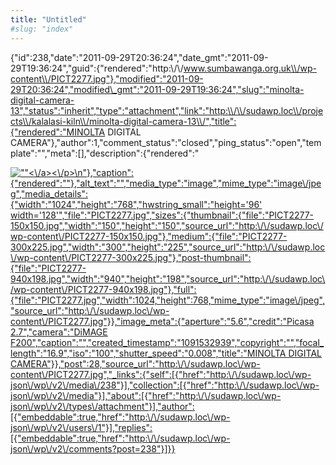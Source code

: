 ```yaml
---
title: "Untitled"
#slug: "index"
---
```


{"id":238,"date":"2011-09-29T20:36:24","date\_gmt":"2011-09-29T19:36:24","guid":{"rendered":"http:\\/\\/www.sumbawanga.org.uk\\/wp-content\\/PICT2277.jpg"},"modified":"2011-09-29T20:36:24","modified\_gmt":"2011-09-29T19:36:24","slug":"minolta-digital-camera-13","status":"inherit","type":"attachment","link":"http:\\/\\/sudawp.loc\\/projects\\/kalalasi-kiln\\/minolta-digital-camera-13\\/","title":{"rendered":"MINOLTA DIGITAL CAMERA"},"author":1,"comment\_status":"closed","ping\_status":"open","template":"","meta":\[\],"description":{"rendered":"

[![\"\"](\"http:\/\/sudawp.loc\/wp-content\/PICT2277-300x225.jpg\")<\\/a><\\/p>\\n"},"caption":{"rendered":""},"alt\_text":"","media\_type":"image","mime\_type":"image\\/jpeg","media\_details":{"width":"1024","height":"768","hwstring\_small":"height='96' width='128'","file":"PICT2277.jpg","sizes":{"thumbnail":{"file":"PICT2277-150x150.jpg","width":"150","height":"150","source\_url":"http:\\/\\/sudawp.loc\\/wp-content\\/PICT2277-150x150.jpg"},"medium":{"file":"PICT2277-300x225.jpg","width":"300","height":"225","source\_url":"http:\\/\\/sudawp.loc\\/wp-content\\/PICT2277-300x225.jpg"},"post-thumbnail":{"file":"PICT2277-940x198.jpg","width":"940","height":"198","source\_url":"http:\\/\\/sudawp.loc\\/wp-content\\/PICT2277-940x198.jpg"},"full":{"file":"PICT2277.jpg","width":1024,"height":768,"mime\_type":"image\\/jpeg","source\_url":"http:\\/\\/sudawp.loc\\/wp-content\\/PICT2277.jpg"}},"image\_meta":{"aperture":"5.6","credit":"Picasa 2.7","camera":"DiMAGE F200","caption":"","created\_timestamp":"1091532939","copyright":"","focal\_length":"16.9","iso":"100","shutter\_speed":"0.008","title":"MINOLTA DIGITAL CAMERA"}},"post":28,"source\_url":"http:\\/\\/sudawp.loc\\/wp-content\\/PICT2277.jpg","\_links":{"self":\[{"href":"http:\\/\\/sudawp.loc\\/wp-json\\/wp\\/v2\\/media\\/238"}\],"collection":\[{"href":"http:\\/\\/sudawp.loc\\/wp-json\\/wp\\/v2\\/media"}\],"about":\[{"href":"http:\\/\\/sudawp.loc\\/wp-json\\/wp\\/v2\\/types\\/attachment"}\],"author":\[{"embeddable":true,"href":"http:\\/\\/sudawp.loc\\/wp-json\\/wp\\/v2\\/users\\/1"}\],"replies":\[{"embeddable":true,"href":"http:\\/\\/sudawp.loc\\/wp-json\\/wp\\/v2\\/comments?post=238"}\]}}](http:\/\/sudawp.loc\/wp-content\/PICT2277.jpg)